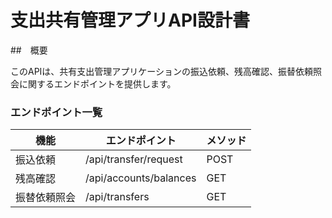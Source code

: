 # 支出共有管理アプリAPI設計書

##　概要

このAPIは、共有支出管理アプリケーションの振込依頼、残高確認、振替依頼照会に関するエンドポイントを提供します。

### エンドポイント一覧
機能  |	エンドポイント|	メソッド|
-----|-------------|--------|
振込依頼|/api/transfer/request|	POST|
残高確認|/api/accounts/balances|GET|
振替依頼照会|/api/transfers	|GET|


